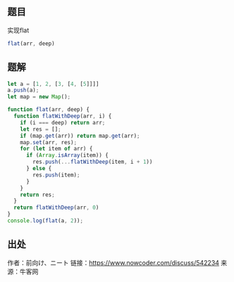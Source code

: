## 题目
实现flat
```js
flat(arr, deep)
```

## 题解

```js
let a = [1, 2, [3, [4, [5]]]]
a.push(a);
let map = new Map();

function flat(arr, deep) {
  function flatWithDeep(arr, i) {
    if (i === deep) return arr;
    let res = [];
    if (map.get(arr)) return map.get(arr);
    map.set(arr, res);
    for (let item of arr) {
      if (Array.isArray(item)) {
        res.push(...flatWithDeep(item, i + 1))
      } else {
        res.push(item);
      }
    }
    return res;
  }
  return flatWithDeep(arr, 0)
}
console.log(flat(a, 2));
```

## 出处
作者：前向け、ニート
链接：https://www.nowcoder.com/discuss/542234
来源：牛客网